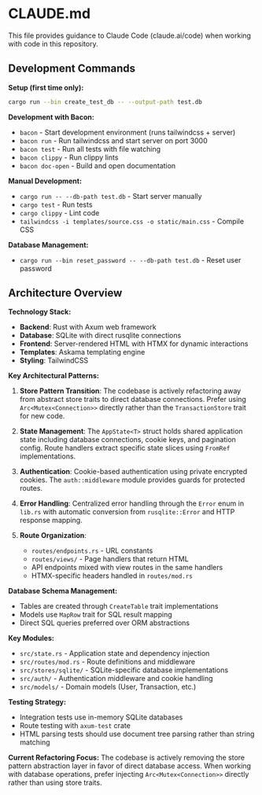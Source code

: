 # CLAUDE.md

This file provides guidance to Claude Code (claude.ai/code) when working with code in this repository.

## Development Commands

**Setup (first time only):**
```bash
cargo run --bin create_test_db -- --output-path test.db
```

**Development with Bacon:**
- `bacon` - Start development environment (runs tailwindcss + server)
- `bacon run` - Run tailwindcss and start server on port 3000
- `bacon test` - Run all tests with file watching
- `bacon clippy` - Run clippy lints
- `bacon doc-open` - Build and open documentation

**Manual Development:**
- `cargo run -- --db-path test.db` - Start server manually
- `cargo test` - Run tests
- `cargo clippy` - Lint code
- `tailwindcss -i templates/source.css -o static/main.css` - Compile CSS

**Database Management:**
- `cargo run --bin reset_password -- --db-path test.db` - Reset user password

## Architecture Overview

**Technology Stack:**
- **Backend**: Rust with Axum web framework
- **Database**: SQLite with direct rusqlite connections
- **Frontend**: Server-rendered HTML with HTMX for dynamic interactions
- **Templates**: Askama templating engine
- **Styling**: TailwindCSS

**Key Architectural Patterns:**

1. **Store Pattern Transition**: The codebase is actively refactoring away from abstract store traits to direct database connections. Prefer using `Arc<Mutex<Connection>>` directly rather than the `TransactionStore` trait for new code.

2. **State Management**: The `AppState<T>` struct holds shared application state including database connections, cookie keys, and pagination config. Route handlers extract specific state slices using `FromRef` implementations.

3. **Authentication**: Cookie-based authentication using private encrypted cookies. The `auth::middleware` module provides guards for protected routes.

4. **Error Handling**: Centralized error handling through the `Error` enum in `lib.rs` with automatic conversion from `rusqlite::Error` and HTTP response mapping.

5. **Route Organization**:
   - `routes/endpoints.rs` - URL constants
   - `routes/views/` - Page handlers that return HTML
   - API endpoints mixed with view routes in the same handlers
   - HTMX-specific headers handled in `routes/mod.rs`

**Database Schema Management:**
- Tables are created through `CreateTable` trait implementations
- Models use `MapRow` trait for SQL result mapping
- Direct SQL queries preferred over ORM abstractions

**Key Modules:**
- `src/state.rs` - Application state and dependency injection
- `src/routes/mod.rs` - Route definitions and middleware
- `src/stores/sqlite/` - SQLite-specific database implementations
- `src/auth/` - Authentication middleware and cookie handling
- `src/models/` - Domain models (User, Transaction, etc.)

**Testing Strategy:**
- Integration tests use in-memory SQLite databases
- Route testing with `axum-test` crate
- HTML parsing tests should use document tree parsing rather than string matching

**Current Refactoring Focus:**
The codebase is actively removing the store pattern abstraction layer in favor of direct database access. When working with database operations, prefer injecting `Arc<Mutex<Connection>>` directly rather than using store traits.